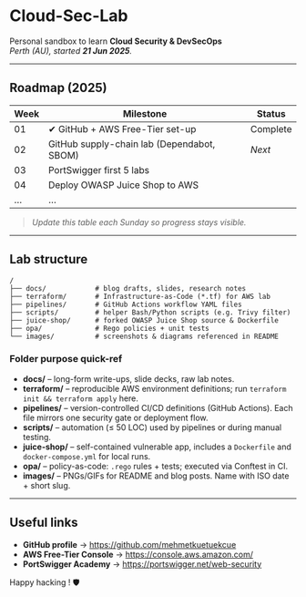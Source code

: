 # Cloud-Sec-Lab

Personal sandbox to learn **Cloud Security & DevSecOps**  
*Perth (AU), started **21 Jun 2025**.*

---

## Roadmap (2025)

| Week | Milestone                                  | Status   |
| ---- | ------------------------------------------ | -------- |
| 01   | ✔ GitHub + AWS Free-Tier set-up            | Complete |
| 02   | GitHub supply-chain lab (Dependabot, SBOM) | *Next*   |
| 03   | PortSwigger first 5 labs                   |          |
| 04   | Deploy OWASP Juice Shop to AWS             |          |
| …    | …                                          |          |

> *Update this table each Sunday so progress stays visible.*

---

## Lab structure

```text
/
├── docs/            # blog drafts, slides, research notes
├── terraform/       # Infrastructure-as-Code (*.tf) for AWS lab
├── pipelines/       # GitHub Actions workflow YAML files
├── scripts/         # helper Bash/Python scripts (e.g. Trivy filter)
├── juice-shop/      # forked OWASP Juice Shop source & Dockerfile
├── opa/             # Rego policies + unit tests
└── images/          # screenshots & diagrams referenced in README
```

### Folder purpose quick-ref

- **docs/** – long-form write-ups, slide decks, raw lab notes.  
- **terraform/** – reproducible AWS environment definitions; run `terraform init && terraform apply` here.  
- **pipelines/** – version-controlled CI/CD definitions (GitHub Actions). Each file mirrors one security gate or deployment flow.  
- **scripts/** – automation (≤ 50 LOC) used by pipelines or during manual testing.  
- **juice-shop/** – self-contained vulnerable app, includes a `Dockerfile` and `docker-compose.yml` for local runs.  
- **opa/** – policy-as-code: `.rego` rules + tests; executed via Conftest in CI.  
- **images/** – PNGs/GIFs for README and blog posts. Name with ISO date + short slug.

---

## Useful links

- **GitHub profile** → <https://github.com/mehmetkuetuekcue>  
- **AWS Free-Tier Console** → <https://console.aws.amazon.com/>  
- **PortSwigger Academy** → <https://portswigger.net/web-security>

Happy hacking ! 🛡️
